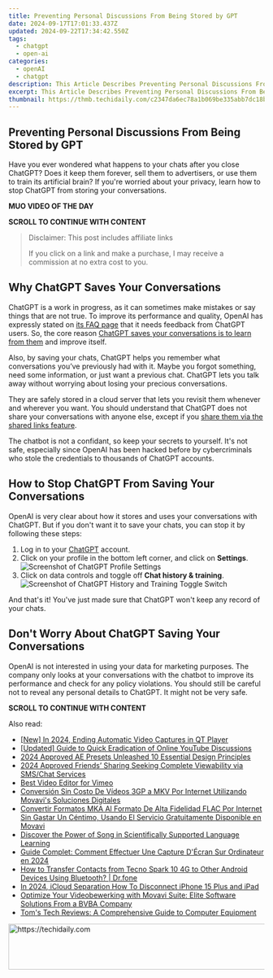 ```yaml
---
title: Preventing Personal Discussions From Being Stored by GPT
date: 2024-09-17T17:01:33.437Z
updated: 2024-09-22T17:34:42.550Z
tags:
  - chatgpt
  - open-ai
categories:
  - openAI
  - chatgpt
description: This Article Describes Preventing Personal Discussions From Being Stored by GPT
excerpt: This Article Describes Preventing Personal Discussions From Being Stored by GPT
thumbnail: https://thmb.techidaily.com/c2347da6ec78a1b069be335abb7dc18b2b1262d176e6b4d47161337afbbb6cd1.jpeg
---
```


## Preventing Personal Discussions From Being Stored by GPT

 Have you ever wondered what happens to your chats after you close ChatGPT? Does it keep them forever, sell them to advertisers, or use them to train its artificial brain? If you're worried about your privacy, learn how to stop ChatGPT from storing your conversations.

**MUO VIDEO OF THE DAY**

**SCROLL TO CONTINUE WITH CONTENT**

>  Disclaimer: This post includes affiliate links
>
>  If you click on a link and make a purchase, I may receive a commission at no extra cost to you.
>

## Why ChatGPT Saves Your Conversations

 ChatGPT is a work in progress, as it can sometimes make mistakes or say things that are not true. To improve its performance and quality, OpenAI has expressly stated on [its FAQ page](https://help.openai.com/en/articles/6783457-what-is-chatgpt) that it needs feedback from ChatGPT users. So, the core reason [ChatGPT saves your conversations is to learn from them](https://www.makeuseof.com/does-chatgpt-learn-from-user-conversations/) and improve itself.

 Also, by saving your chats, ChatGPT helps you remember what conversations you’ve previously had with it. Maybe you forgot something, need some information, or just want a previous chat. ChatGPT lets you talk away without worrying about losing your precious conversations.

 They are safely stored in a cloud server that lets you revisit them whenever and wherever you want. You should understand that ChatGPT does not share your conversations with anyone else, except if you [share them via the shared links feature](https://www.makeuseof.com/share-chatgpt-chats-links/).

 The chatbot is not a confidant, so keep your secrets to yourself. It's not safe, especially since OpenAI has been hacked before by cybercriminals who stole the credentials to thousands of ChatGPT accounts.

## How to Stop ChatGPT From Saving Your Conversations

 OpenAI is very clear about how it stores and uses your conversations with ChatGPT. But if you don't want it to save your chats, you can stop it by following these steps:

1. Log in to your [ChatGPT](https://chat.openai.com/chat) account.
2. Click on your profile in the bottom left corner, and click on **Settings**.  
![Screenshot of ChatGPT Profile Settings](https://static1.makeuseofimages.com/wordpress/wp-content/uploads/2023/07/screenshot-of-chatgpt-profile-settings.jpg)
3. Click on data controls and toggle off **Chat history & training**.  
![Screenshot of ChatGPT History and Training Toggle Switch](https://static1.makeuseofimages.com/wordpress/wp-content/uploads/2023/07/screenshot-of-chatgpt-history-and-training-toggle-switch.jpg)

 And that's it! You've just made sure that ChatGPT won't keep any record of your chats.

## Don't Worry About ChatGPT Saving Your Conversations

 OpenAI is not interested in using your data for marketing purposes. The company only looks at your conversations with the chatbot to improve its performance and check for any policy violations. You should still be careful not to reveal any personal details to ChatGPT. It might not be very safe.

**SCROLL TO CONTINUE WITH CONTENT**

<ins class="adsbygoogle"
     style="display:block"
     data-ad-format="autorelaxed"
     data-ad-client="ca-pub-7571918770474297"
     data-ad-slot="1223367746"></ins>

<ins class="adsbygoogle"
     style="display:block"
     data-ad-client="ca-pub-7571918770474297"
     data-ad-slot="8358498916"
     data-ad-format="auto"
     data-full-width-responsive="true"></ins>

<span class="atpl-alsoreadstyle">Also read:</span>
<div><ul>
<li><a href="https://digital-screen-recording.techidaily.com/new-in-2024-ending-automatic-video-captures-in-qt-player/"><u>[New] In 2024, Ending Automatic Video Captures in QT Player</u></a></li>
<li><a href="https://facebook-video-footage.techidaily.com/updated-guide-to-quick-eradication-of-online-youtube-discussions/"><u>[Updated] Guide to Quick Eradication of Online YouTube Discussions</u></a></li>
<li><a href="https://extra-tips.techidaily.com/2024-approved-ae-presets-unleashed-10-essential-design-principles/"><u>2024 Approved AE Presets Unleashed 10 Essential Design Principles</u></a></li>
<li><a href="https://facebook-video-recording.techidaily.com/2024-approved-friends-sharing-seeking-complete-viewability-via-smschat-services/"><u>2024 Approved Friends’ Sharing Seeking Complete Viewability via SMS/Chat Services</u></a></li>
<li><a href="https://vimeo-videos.techidaily.com/best-video-editor-for-vimeo/"><u>Best Video Editor for Vimeo</u></a></li>
<li><a href="https://tech-savvy.techidaily.com/conversion-sin-costo-de-videos-3gp-a-mkv-por-internet-utilizando-movavis-soluciones-digitales/"><u>Conversión Sin Costo De Vídeos 3GP a MKV Por Internet Utilizando Movavi's Soluciones Digitales</u></a></li>
<li><a href="https://tech-savvy.techidaily.com/convertir-formatos-mka-al-formato-de-alta-fidelidad-flac-por-internet-sin-gastar-un-centimo-usando-el-servicio-gratuitamente-disponible-en-movavi/"><u>Convertir Formatos MKA Al Formato De Alta Fidelidad FLAC Por Internet Sin Gastar Un Céntimo, Usando El Servicio Gratuitamente Disponible en Movavi</u></a></li>
<li><a href="https://mondly-stories.techidaily.com/discover-the-power-of-song-in-scientifically-supported-language-learning/"><u>Discover the Power of Song in Scientifically Supported Language Learning</u></a></li>
<li><a href="https://tech-savvy.techidaily.com/guide-complet-comment-effectuer-une-capture-decran-sur-ordinateur-en-2024/"><u>Guide Complet: Comment Effectuer Une Capture D'Écran Sur Ordinateur en 2024</u></a></li>
<li><a href="https://blog-min.techidaily.com/how-to-transfer-contacts-from-tecno-spark-10-4g-to-other-android-devices-using-bluetooth-drfone-by-drfone-transfer-from-android-transfer-from-android/"><u>How to Transfer Contacts from Tecno Spark 10 4G to Other Android Devices Using Bluetooth? | Dr.fone</u></a></li>
<li><a href="https://apple-account.techidaily.com/in-2024-icloud-separation-how-to-disconnect-iphone-15-plus-and-ipad-by-drfone-ios/"><u>In 2024, iCloud Separation How To Disconnect iPhone 15 Plus and iPad</u></a></li>
<li><a href="https://tech-savvy.techidaily.com/optimize-your-videobewerking-with-movavi-suite-elite-software-solutions-from-a-bvba-company/"><u>Optimize Your Videobewerking with Movavi Suite: Elite Software Solutions From a BVBA Company</u></a></li>
<li><a href="https://hardware-tips.techidaily.com/toms-tech-reviews-a-comprehensive-guide-to-computer-equipment/"><u>Tom's Tech Reviews: A Comprehensive Guide to Computer Equipment</u></a></li>
</ul></div>

<!-- affiliate ads begin -->
<a href="https://appsumo.8odi.net/c/5597632/2068412/7443" target="_top" id="2068412">
  <img src="//a.impactradius-go.com/display-ad/7443-2068412" border="0" alt="https://techidaily.com" width="728" height="90"/>
</a>
<img height="0" width="0" src="https://appsumo.8odi.net/i/5597632/2068412/7443" style="position:absolute;visibility:hidden;" border="0" />
<!-- affiliate ads end -->

